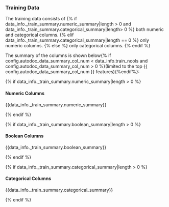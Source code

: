### Training Data
The training data consists of {% if data_info._train_summary.numeric_summary|length > 0 and data_info._train_summary.categorical_summary|length> 0 %} both numeric and categorical columns.  {% elif data_info._train_summary.categorical_summary|length == 0 %} only numeric columns. {% else %} only categorical columns. {% endif %}

The summary of the columns is shown below{% if config.autodoc_data_summary_col_num < data_info.train_ncols and config.autodoc_data_summary_col_num > 0  %}(limited to the top {{ config.autodoc_data_summary_col_num }} features){%endif%}:

{% if data_info._train_summary.numeric_summary|length > 0 %}

#### Numeric Columns

{{data_info._train_summary.numeric_summary}}

{% endif %} 

{% if data_info._train_summary.boolean_summary|length > 0 %}

#### Boolean Columns

{{data_info._train_summary.boolean_summary}}

{% endif %} 

{% if data_info._train_summary.categorical_summary|length > 0 %}

#### Categorical Columns

{{data_info._train_summary.categorical_summary}}

{% endif %}
	